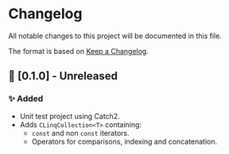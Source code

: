 # Changelog
All notable changes to this project will be documented in this file.

The format is based on [Keep a Changelog](https://keepachangelog.com/en/1.0.0/).

## 🔖 [0.1.0] - Unreleased
### ✨ Added
- Unit test project using Catch2.
- Adds `CLinqCollection<T>` containing:
    - `const` and non `const` iterators.
    - Operators for comparisons, indexing and concatenation.